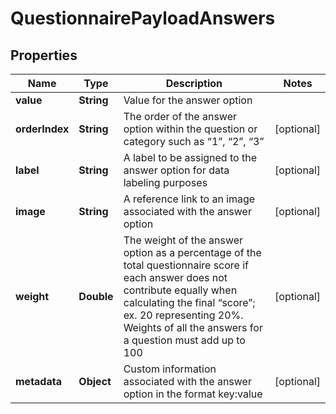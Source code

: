 
# QuestionnairePayloadAnswers

## Properties
Name | Type | Description | Notes
------------ | ------------- | ------------- | -------------
**value** | **String** | Value for the answer option | 
**orderIndex** | **String** | The order of the answer option within the question or category such as “1”, “2”, “3” |  [optional]
**label** | **String** | A label to be assigned to the answer option for data labeling purposes |  [optional]
**image** | **String** | A reference link to an image associated with the answer option |  [optional]
**weight** | **Double** | The weight of the answer option as a percentage of the total questionnaire score if each answer does not contribute equally when calculating the final “score”; ex. 20 representing 20%. Weights of all the answers for a question must add up to 100 |  [optional]
**metadata** | **Object** | Custom information associated with the answer option in the format key:value |  [optional]



